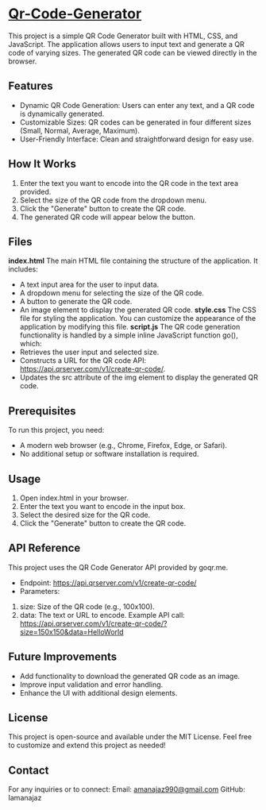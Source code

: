 # [Qr-Code-Generator](https://bit.ly/iaman-qrcode)

This project is a simple QR Code Generator built with HTML, CSS, and JavaScript. The application allows users to input text and generate a QR code of varying sizes. The generated QR code can be viewed directly in the browser.
## Features
- Dynamic QR Code Generation: Users can enter any text, and a QR code is dynamically generated.
-  Customizable Sizes: QR codes can be generated in four different sizes (Small, Normal, Average, Maximum).
- User-Friendly Interface: Clean and straightforward design for easy use.
## How It Works
1.	Enter the text you want to encode into the QR code in the text area provided.
2.	Select the size of the QR code from the dropdown menu.
3.	Click the "Generate" button to create the QR code.
4.	The generated QR code will appear below the button.
## Files
**index.html**
The main HTML file containing the structure of the application.
It includes:
- A text input area for the user to input data.
- A dropdown menu for selecting the size of the QR code.
- A button to generate the QR code.
- An image element to display the generated QR code.
**style.css**
The CSS file for styling the application. You can customize the appearance of the application by modifying this file.
**script.js**
The QR code generation functionality is handled by a simple inline JavaScript function go(), which:
- Retrieves the user input and selected size.
- Constructs a URL for the QR code API: https://api.qrserver.com/v1/create-qr-code/.
- Updates the src attribute of the img element to display the generated QR code.
## Prerequisites
To run this project, you need:
- A modern web browser (e.g., Chrome, Firefox, Edge, or Safari).
- No additional setup or software installation is required.
## Usage
1.	Open index.html in your browser.
2.	Enter the text you want to encode in the input box.
3.	Select the desired size for the QR code.
4.	Click the "Generate" button to create the QR code.
## API Reference
This project uses the QR Code Generator API provided by goqr.me.
- Endpoint: https://api.qrserver.com/v1/create-qr-code/
- Parameters:
1. size: Size of the QR code (e.g., 100x100).
2. data: The text or URL to encode.
Example API call:
https://api.qrserver.com/v1/create-qr-code/?size=150x150&data=HelloWorld
## Future Improvements
- Add functionality to download the generated QR code as an image.
- Improve input validation and error handling.
- Enhance the UI with additional design elements.
## License
This project is open-source and available under the MIT License.
Feel free to customize and extend this project as needed!
## Contact
For any inquiries or to connect:
Email: amanajaz990@gmail.com
GitHub: Iamanajaz
